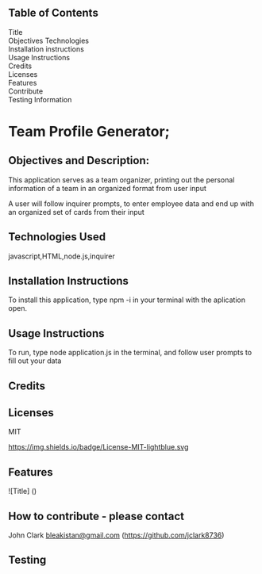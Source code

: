 ## Table of Contents
  Title  
  Objectives 
  Technologies  
  Installation instructions  
  Usage Instructions  
  Credits  
  Licenses  
  Features  
  Contribute  
  Testing Information  



  # Team Profile Generator;
  ## Objectives and Description:

  This application serves as a team organizer, printing out the personal information of a team in an organized format from user input

  A user will follow inquirer prompts, to enter employee data and end up with an organized set of cards from their input
  

  ## Technologies Used

  javascript,HTML,node.js,inquirer

  

  ## Installation Instructions
  To install this application, type npm -i in your terminal with the aplication open.

  ## Usage Instructions
  To run, type node application.js in the terminal, and follow user prompts to fill out your data

  ## Credits
  

  ## Licenses
  MIT

  https://img.shields.io/badge/License-MIT-lightblue.svg

  ## Features
  ![Title] ()

  ## How to contribute - please contact
  John Clark bleakistan@gmail.com (https://github.com/jclark8736)

  ## Testing

  

